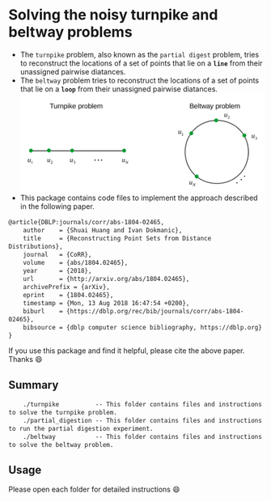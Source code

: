 # Solving the noisy turnpike and beltway problems
* The `turnpike` problem, also known as the `partial digest` problem, tries to reconstruct the locations of a set of points that lie on a **`line`** from their unassigned pairwise diatances.
* The `beltway` problem tries to reconstruct the locations of a set of points that lie on a **`loop`** from their unassigned pairwise diatances.
![turnpike_beltway_illustration](turnpike_beltway_illustration.png)
* This package contains code files to implement the approach described in the following paper.
```
@article{DBLP:journals/corr/abs-1804-02465,
    author    = {Shuai Huang and Ivan Dokmanic},
    title     = {Reconstructing Point Sets from Distance Distributions},
    journal   = {CoRR},
    volume    = {abs/1804.02465},
    year      = {2018},
    url       = {http://arxiv.org/abs/1804.02465},
    archivePrefix = {arXiv},
    eprint    = {1804.02465},
    timestamp = {Mon, 13 Aug 2018 16:47:54 +0200},
    biburl    = {https://dblp.org/rec/bib/journals/corr/abs-1804-02465},
    bibsource = {dblp computer science bibliography, https://dblp.org}
}
```
If you use this package and find it helpful, please cite the above paper. Thanks :smile:

## Summary
```
    ./turnpike          -- This folder contains files and instructions to solve the turnpike problem.
    ./partial_digestion -- This folder contains files and instructions to run the partial digestion experiment.
    ./beltway           -- This folder contains files and instructions to solve the beltway problem.
```
## Usage

Please open each folder for detailed instructions :smile:
   
